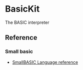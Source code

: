 # BasicKit
The BASIC interpreter


## Reference

### Small basic
* [SmallBASIC Language reference](https://smallbasic.github.io/reference/sbref.txt)

